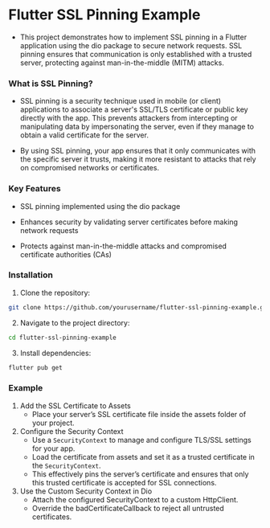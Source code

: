 # Flutter SSL Pinning Example

* This project demonstrates how to implement SSL pinning in a Flutter application using the dio package to secure network requests. SSL pinning ensures that communication is only established with a trusted server, protecting against man-in-the-middle (MITM) attacks.

### What is SSL Pinning?
* SSL pinning is a security technique used in mobile (or client) applications to associate a server's SSL/TLS certificate or public key directly with the app. This prevents attackers from intercepting or manipulating data by impersonating the server, even if they manage to obtain a valid certificate for the server.

* By using SSL pinning, your app ensures that it only communicates with the specific server it trusts, making it more resistant to attacks that rely on compromised networks or certificates.

### Key Features

* SSL pinning implemented using the dio package

* Enhances security by validating server certificates before making network requests

* Protects against man-in-the-middle attacks and compromised certificate authorities (CAs)

### Installation

1. Clone the repository:
```bash
git clone https://github.com/yourusername/flutter-ssl-pinning-example.git
```

2. Navigate to the project directory:
```bash
cd flutter-ssl-pinning-example
```

3. Install dependencies:
```bash
flutter pub get
```

### Example

1. Add the SSL Certificate to Assets
    * Place your server’s SSL certificate file inside the assets folder of your project.
2. Configure the Security Context
    * Use a `SecurityContext` to manage and configure TLS/SSL settings for your app.
    * Load the certificate from assets and set it as a trusted certificate in the `SecurityContext`.
    * This effectively pins the server’s certificate and ensures that only this trusted certificate is accepted for SSL connections.
3. Use the Custom Security Context in Dio
    * Attach the configured SecurityContext to a custom HttpClient.
    * Override the badCertificateCallback to reject all untrusted certificates.